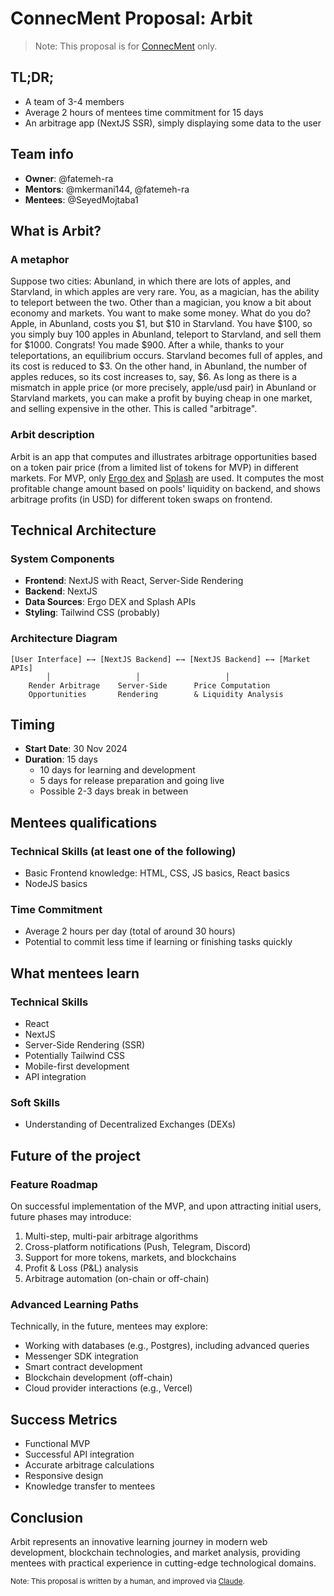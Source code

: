 # ConnecMent Proposal: Arbit

> Note: This proposal is for [ConnecMent](https://github.com/ConnecMent) only.

## TL;DR;

- A team of 3-4 members
- Average 2 hours of mentees time commitment for 15 days
- An arbitrage app (NextJS SSR), simply displaying some data to the user

## Team info

- **Owner**: @fatemeh-ra
- **Mentors**: @mkermani144, @fatemeh-ra
- **Mentees**: @SeyedMojtaba1

## What is Arbit?

### A metaphor

Suppose two cities: Abunland, in which there are lots of apples, and Starvland, in which apples are very rare. You, as a magician, has the ability to teleport between the two. Other than a magician, you know a bit about economy and markets. You want to make some money. What do you do?
Apple, in Abunland, costs you $1, but $10 in Starvland. You have $100, so you simply buy 100 apples in Abunland, teleport to Starvland, and sell them for $1000. Congrats! You made $900.
After a while, thanks to your teleportations, an equilibrium occurs. Starvland becomes full of apples, and its cost is reduced to $3. On the other hand, in Abunland, the number of apples reduces, so its cost increases to, say, $6.
As long as there is a mismatch in apple price (or more precisely, apple/usd pair) in Abunland or Starvland markets, you can make a profit by buying cheap in one market, and selling expensive in the other. This is called "arbitrage".

### Arbit description

Arbit is an app that computes and illustrates arbitrage opportunities based on a token pair price (from a limited list of tokens for MVP) in different markets. For MVP, only [Ergo dex](ergodex.io) and [Splash](splash.trade) are used. It computes the most profitable change amount based on pools' liquidity on backend, and shows arbitrage profits (in USD) for different token swaps on frontend.

## Technical Architecture

### System Components

- **Frontend**: NextJS with React, Server-Side Rendering
- **Backend**: NextJS
- **Data Sources**: Ergo DEX and Splash APIs
- **Styling**: Tailwind CSS (probably)

### Architecture Diagram

```
[User Interface] ←→ [NextJS Backend] ←→ [NextJS Backend] ←→ [Market APIs]
        │                   │                   │
    Render Arbitrage    Server-Side      Price Computation
    Opportunities       Rendering        & Liquidity Analysis
```

## Timing

- **Start Date**: 30 Nov 2024
- **Duration**: 15 days
  - 10 days for learning and development
  - 5 days for release preparation and going live
  - Possible 2-3 days break in between

## Mentees qualifications

### Technical Skills (at least one of the following)

- Basic Frontend knowledge: HTML, CSS, JS basics, React basics
- NodeJS basics

### Time Commitment

- Average 2 hours per day (total of around 30 hours)
- Potential to commit less time if learning or finishing tasks quickly

## What mentees learn

### Technical Skills

- React
- NextJS
- Server-Side Rendering (SSR)
- Potentially Tailwind CSS
- Mobile-first development
- API integration

### Soft Skills

- Understanding of Decentralized Exchanges (DEXs)

## Future of the project

### Feature Roadmap

On successful implementation of the MVP, and upon attracting initial users, future phases may introduce:

1. Multi-step, multi-pair arbitrage algorithms
2. Cross-platform notifications (Push, Telegram, Discord)
3. Support for more tokens, markets, and blockchains
4. Profit & Loss (P&L) analysis
5. Arbitrage automation (on-chain or off-chain)

### Advanced Learning Paths

Technically, in the future, mentees may explore:

- Working with databases (e.g., Postgres), including advanced queries
- Messenger SDK integration
- Smart contract development
- Blockchain development (off-chain)
- Cloud provider interactions (e.g., Vercel)

## Success Metrics

- Functional MVP
- Successful API integration
- Accurate arbitrage calculations
- Responsive design
- Knowledge transfer to mentees

## Conclusion

Arbit represents an innovative learning journey in modern web development, blockchain technologies, and market analysis, providing mentees with practical experience in cutting-edge technological domains.

<sub>Note: This proposal is written by a human, and improved via [Claude](https://claude.ai/).</sub>
